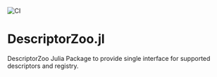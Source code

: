 ![CI](https://github.com/DescriptorZoo/DescriptorZoo.jl/workflows/CI/badge.svg)

# DescriptorZoo.jl
DescriptorZoo Julia Package to provide single interface for supported descriptors and registry.
